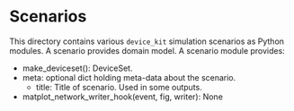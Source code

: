# Scenarios
This directory contains various `device_kit` simulation scenarios as Python modules. A scenario provides domain model. A scenario module provides:

  - make_deviceset(): DeviceSet.
  - meta: optional dict holding meta-data about the scenario.
    - title: Title of scenario. Used in some outputs.
  - matplot_network_writer_hook(event, fig, writer): None
